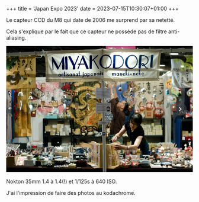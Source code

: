 +++
title = 'Japan Expo 2023'
date = 2023-07-15T10:30:07+01:00
+++

Le capteur CCD du M8 qui date de 2006 me surprend par sa netetté. 

Cela s'explique par le fait que ce capteur ne possède pas de filtre anti-aliasing.

![Image](./images/japanExpo2023.png)

Nokton 35mm 1.4 à 1.4(!) et 1/125s à 640 ISO.

J'ai l'impression de faire des photos au kodachrome.

